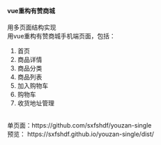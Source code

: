 #### vue重构有赞商城
用多页面结构实现 <br>
用vue重构有赞商城手机端页面，包括：<br>
1. 首页
2. 商品详情
3. 商品分类
4. 商品列表
5. 加入购物车
6. 购物车
7. 收货地址管理
<br>
单页面：https://github.com/sxfshdf/youzan-single <br>
预览： https://sxfshdf.github.io/youzan-single/dist/

